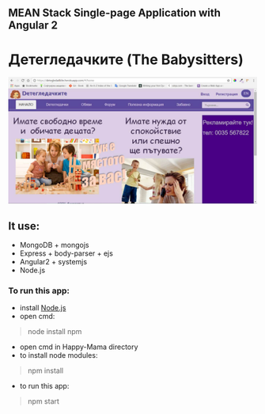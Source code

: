 ## MEAN Stack Single-page Аpplication with Angular 2

# Детегледачките (The Babysitters)

![home page](./src/assets/images/home.png "Home page")

## It use:
- MongoDB + mongojs
- Express + body-parser + ejs
- Angular2 + systemjs
- Node.js

### To run this app:
- install [Node.js](https://nodejs.org/en/)
- open cmd:
> node install npm
- open cmd in Happy-Mama directory
- to install node modules:
> npm install
- to run this app:
> npm start
